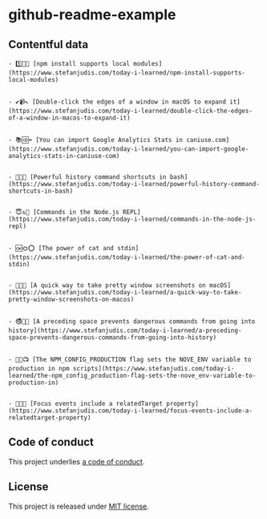 # github-readme-example

## Contentful data





















































<!-- CONTENTFUL_START -->

    - 1️⃣💚📼 [npm install supports local modules](https://www.stefanjudis.com/today-i-learned/npm-install-supports-local-modules)
  

    - ✔️📹↖️ [Double-click the edges of a window in macOS to expand it](https://www.stefanjudis.com/today-i-learned/double-click-the-edges-of-a-window-in-macos-to-expand-it)
  

    - 📚🆔⬅️ [You can import Google Analytics Stats in caniuse.com](https://www.stefanjudis.com/today-i-learned/you-can-import-google-analytics-stats-in-caniuse-com)
  

    - 🚐🌘😵 [Powerful history command shortcuts in bash](https://www.stefanjudis.com/today-i-learned/powerful-history-command-shortcuts-in-bash)
  

    - 😇🔝🎢 [Commands in the Node.js REPL](https://www.stefanjudis.com/today-i-learned/commands-in-the-node-js-repl)
  

    - 🆗🌞⭕️ [The power of cat and stdin](https://www.stefanjudis.com/today-i-learned/the-power-of-cat-and-stdin)
  

    - 🐂🙇🔌 [A quick way to take pretty window screenshots on macOS](https://www.stefanjudis.com/today-i-learned/a-quick-way-to-take-pretty-window-screenshots-on-macos)
  

    - 🚭🍤👚 [A preceding space prevents dangerous commands from going into history](https://www.stefanjudis.com/today-i-learned/a-preceding-space-prevents-dangerous-commands-from-going-into-history)
  

    - 🍡👻📺 [The NPM_CONFIG_PRODUCTION flag sets the NOVE_ENV variable to production in npm scripts](https://www.stefanjudis.com/today-i-learned/the-npm_config_production-flag-sets-the-nove_env-variable-to-production-in)
  

    - 📝🔋🛂 [Focus events include a relatedTarget property](https://www.stefanjudis.com/today-i-learned/focus-events-include-a-relatedtarget-property)
  
<!-- CONTENTFUL_END -->
  
  
  
  
  
  
  
  
  
  
  
  
  
  
  
  
  
  
  
  
  
  
  
  
  
  
  
  
  
  
  
  
  
  
  
  
  
  
  
  
  
  
  
  
  
  
  
  
  
  
  
  

## Code of conduct

This project underlies [a code of conduct](./CODE-OF-CONDUCT.md).

## License

This project is released under [MIT license](./LICENSE).
